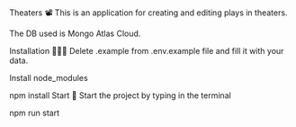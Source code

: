 Theaters 📽️
This is an application for creating and editing plays in theaters.

The DB used is Mongo Atlas Cloud.

Installation 👩🏻‍🔧
Delete .example from .env.example file and fill it with your data.

Install node_modules

npm install
Start 🚀
Start the project by typing in the terminal

npm run start
